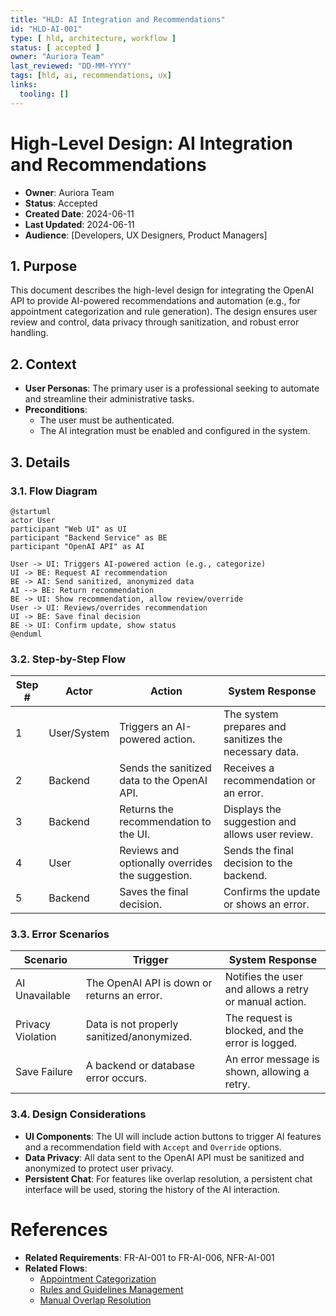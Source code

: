 ```yaml
---
title: "HLD: AI Integration and Recommendations"
id: "HLD-AI-001"
type: [ hld, architecture, workflow ]
status: [ accepted ]
owner: "Auriora Team"
last_reviewed: "DD-MM-YYYY"
tags: [hld, ai, recommendations, ux]
links:
  tooling: []
---
```


# High-Level Design: AI Integration and Recommendations

- **Owner**: Auriora Team
- **Status**: Accepted
- **Created Date**: 2024-06-11
- **Last Updated**: 2024-06-11
- **Audience**: [Developers, UX Designers, Product Managers]

## 1. Purpose

This document describes the high-level design for integrating the OpenAI API to provide AI-powered recommendations and automation (e.g., for appointment categorization and rule generation). The design ensures user review and control, data privacy through sanitization, and robust error handling.

## 2. Context

- **User Personas**: The primary user is a professional seeking to automate and streamline their administrative tasks.
- **Preconditions**:
  - The user must be authenticated.
  - The AI integration must be enabled and configured in the system.

## 3. Details

### 3.1. Flow Diagram

```mermaid
@startuml
actor User
participant "Web UI" as UI
participant "Backend Service" as BE
participant "OpenAI API" as AI

User -> UI: Triggers AI-powered action (e.g., categorize)
UI -> BE: Request AI recommendation
BE -> AI: Send sanitized, anonymized data
AI --> BE: Return recommendation
BE -> UI: Show recommendation, allow review/override
User -> UI: Reviews/overrides recommendation
UI -> BE: Save final decision
BE -> UI: Confirm update, show status
@enduml
```

### 3.2. Step-by-Step Flow

| Step # | Actor        | Action                                      | System Response                                      |
|--------|--------------|---------------------------------------------|------------------------------------------------------|
| 1      | User/System  | Triggers an AI-powered action.              | The system prepares and sanitizes the necessary data.|
| 2      | Backend      | Sends the sanitized data to the OpenAI API. | Receives a recommendation or an error.               |
| 3      | Backend      | Returns the recommendation to the UI.       | Displays the suggestion and allows user review.      |
| 4      | User         | Reviews and optionally overrides the suggestion.| Sends the final decision to the backend.             |
| 5      | Backend      | Saves the final decision.                   | Confirms the update or shows an error.               |

### 3.3. Error Scenarios

| Scenario          | Trigger                                     | System Response                                 |
|-------------------|---------------------------------------------|-------------------------------------------------|
| AI Unavailable    | The OpenAI API is down or returns an error. | Notifies the user and allows a retry or manual action. |
| Privacy Violation | Data is not properly sanitized/anonymized.  | The request is blocked, and the error is logged. |
| Save Failure      | A backend or database error occurs.         | An error message is shown, allowing a retry.    |

### 3.4. Design Considerations

- **UI Components**: The UI will include action buttons to trigger AI features and a recommendation field with `Accept` and `Override` options.
- **Data Privacy**: All data sent to the OpenAI API must be sanitized and anonymized to protect user privacy.
- **Persistent Chat**: For features like overlap resolution, a persistent chat interface will be used, storing the history of the AI interaction.

# References

- **Related Requirements**: FR-AI-001 to FR-AI-006, NFR-AI-001
- **Related Flows**:
  - [Appointment Categorization](HLD-CAT-001-Appointment-Categorization.md)
  - [Rules and Guidelines Management](HLD-RUL-001-Rules-and-Guidelines-Management.md)
  - [Manual Overlap Resolution](HLD-OVL-001-Manual-Overlap-Resolution-and-Chat.md)
